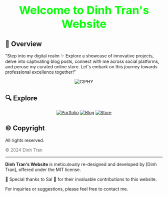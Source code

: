 <div align="center">
  <h1 id="title" style="font-size: 36px; font-weight: bold;color: #00ff00 ">Welcome to Dinh Tran's Website</h1>
</div>

## 📝 Overview
"Step into my digital realm ✨ Explore a showcase of innovative projects, delve into captivating blog posts, connect with me across social platforms, and peruse my curated online store. Let's embark on this journey towards professional excellence together!"

<div style="text-align: center;">
    <img src="https://media.giphy.com/media/SHjOSDkKZ18qOHA5B5/giphy.gif" alt="GIPHY">
</div>

## 🔍 Explore

<p align="center">
    <a href="#"><img src="https://img.shields.io/badge/Portfolio-Home-red" alt="Portfolio"></a>
    <a href="#"><img src="https://img.shields.io/badge/Blog-Read-blue" alt="Blog"></a>
    <a href="#"><img src="https://img.shields.io/badge/Store-Shop-green" alt="Store"></a>
</p>

## © Copyright

All rights reserved.

<span style="font-size: 14px; color: #777;">&copy; 2024 Dinh Tran</span>

---

**Dinh Tran's Website** is meticulously re-designed and developed by [Dinh Tran], offered under the MIT license.

🌟 Special thanks to Sal 🌟 for their invaluable contributions to this website.

For inquiries or suggestions, please feel free to contact me.


